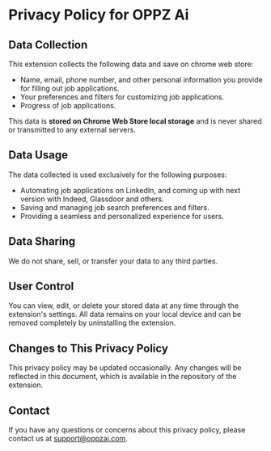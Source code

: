 
# Privacy Policy for OPPZ Ai

## Data Collection
This extension collects the following data and save on chrome web store:
- Name, email, phone number, and other personal information you provide for filling out job applications.
- Your preferences and filters for customizing job applications.
- Progress of job applications.

This data is **stored on Chrome Web Store local storage** and is never shared or transmitted to any external servers.

## Data Usage
The data collected is used exclusively for the following purposes:
- Automating job applications on LinkedIn, and coming up with next version with Indeed, Glassdoor and others.
- Saving and managing job search preferences and filters.
- Providing a seamless and personalized experience for users.

## Data Sharing
We do not share, sell, or transfer your data to any third parties.

## User Control
You can view, edit, or delete your stored data at any time through the extension's settings. All data remains on your local device and can be removed completely by uninstalling the extension.

## Changes to This Privacy Policy
This privacy policy may be updated occasionally. Any changes will be reflected in this document, which is available in the repository of the extension.

## Contact
If you have any questions or concerns about this privacy policy, please contact us at [support@oppzai.com](mailto:support@oppzai.com).
